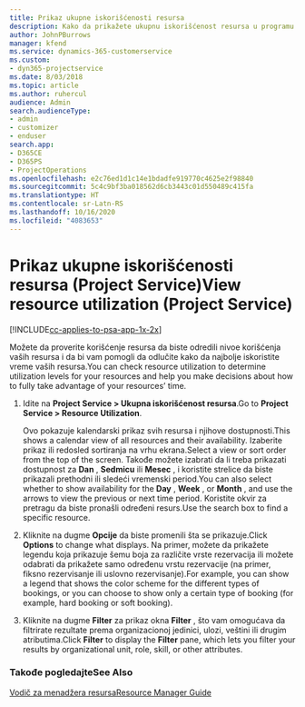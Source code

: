 ```yaml
---
title: Prikaz ukupne iskorišćenosti resursa
description: Kako da prikažete ukupnu iskorišćenost resursa u programu Project Service
author: JohnPBurrows
manager: kfend
ms.service: dynamics-365-customerservice
ms.custom:
- dyn365-projectservice
ms.date: 8/03/2018
ms.topic: article
ms.author: ruhercul
audience: Admin
search.audienceType:
- admin
- customizer
- enduser
search.app:
- D365CE
- D365PS
- ProjectOperations
ms.openlocfilehash: e2c76ed1d1c14e1bdadfe919770c4625e2f98840
ms.sourcegitcommit: 5c4c9bf3ba018562d6cb3443c01d550489c415fa
ms.translationtype: HT
ms.contentlocale: sr-Latn-RS
ms.lasthandoff: 10/16/2020
ms.locfileid: "4083653"
---
```

# <a name="view-resource-utilization-project-service"></a><span data-ttu-id="4235d-103">Prikaz ukupne iskorišćenosti resursa (Project Service)</span><span class="sxs-lookup"><span data-stu-id="4235d-103">View resource utilization (Project Service)</span></span>

[!INCLUDE[cc-applies-to-psa-app-1x-2x](../includes/cc-applies-to-psa-app-1x-2x.md)]

<span data-ttu-id="4235d-104">Možete da proverite korišćenje resursa da biste odredili nivoe korišćenja vaših resursa i da bi vam pomogli da odlučite kako da najbolje iskoristite vreme vaših resursa.</span><span class="sxs-lookup"><span data-stu-id="4235d-104">You can check resource utilization to determine utilization levels for your resources and help you make decisions about how to fully take advantage of your resources’ time.</span></span>  
  
1. <span data-ttu-id="4235d-105">Idite na **Project Service > Ukupna iskorišćenost resursa**.</span><span class="sxs-lookup"><span data-stu-id="4235d-105">Go to **Project Service > Resource Utilization**.</span></span> 

     <span data-ttu-id="4235d-106">Ovo pokazuje kalendarski prikaz svih resursa i njihove dostupnosti.</span><span class="sxs-lookup"><span data-stu-id="4235d-106">This shows a calendar view of all resources and their availability.</span></span> <span data-ttu-id="4235d-107">Izaberite prikaz ili redosled sortiranja na vrhu ekrana.</span><span class="sxs-lookup"><span data-stu-id="4235d-107">Select a view or sort order from the top of the screen.</span></span> <span data-ttu-id="4235d-108">Takođe možete izabrati da li treba prikazati dostupnost za **Dan** , **Sedmicu** ili **Mesec** , i koristite strelice da biste prikazali prethodni ili sledeći vremenski period.</span><span class="sxs-lookup"><span data-stu-id="4235d-108">You can also select whether to show availability for the **Day** , **Week** , or **Month** , and use the arrows to view the previous or next time period.</span></span> <span data-ttu-id="4235d-109">Koristite okvir za pretragu da biste pronašli određeni resurs.</span><span class="sxs-lookup"><span data-stu-id="4235d-109">Use the search box to find a specific resource.</span></span>      
  
2. <span data-ttu-id="4235d-110">Kliknite na dugme **Opcije** da biste promenili šta se prikazuje.</span><span class="sxs-lookup"><span data-stu-id="4235d-110">Click **Options** to change what displays.</span></span> <span data-ttu-id="4235d-111">Na primer, možete da prikažete legendu koja prikazuje šemu boja za različite vrste rezervacija ili možete odabrati da prikažete samo određenu vrstu rezervacije (na primer, fiksno rezervisanje ili uslovno rezervisanje).</span><span class="sxs-lookup"><span data-stu-id="4235d-111">For example, you can show a legend that shows the color scheme for the different types of bookings, or you can choose to show only a certain type of booking (for example, hard booking or soft booking).</span></span>  

3. <span data-ttu-id="4235d-112">Kliknite na dugme **Filter** za prikaz okna **Filter** , što vam omogućava da filtrirate rezultate prema organizacionoj jedinici, ulozi, veštini ili drugim atributima.</span><span class="sxs-lookup"><span data-stu-id="4235d-112">Click **Filter** to display the **Filter** pane, which lets you filter your results by organizational unit, role, skill, or other attributes.</span></span>  
  
### <a name="see-also"></a><span data-ttu-id="4235d-113">Takođe pogledajte</span><span class="sxs-lookup"><span data-stu-id="4235d-113">See Also</span></span>  
 [<span data-ttu-id="4235d-114">Vodič za menadžera resursa</span><span class="sxs-lookup"><span data-stu-id="4235d-114">Resource Manager Guide</span></span>](../psa/resource-manager-guide.md)
